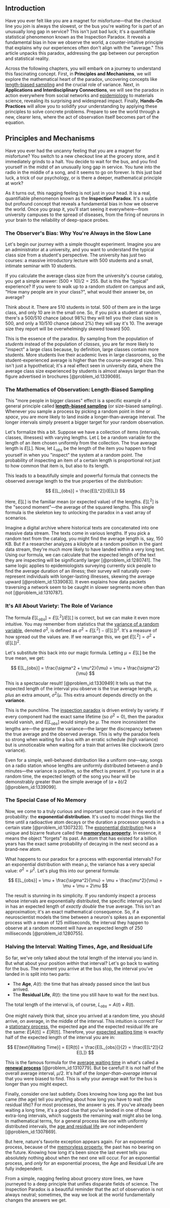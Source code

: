 ## Introduction
Have you ever felt like you are a magnet for misfortune—that the checkout line you join is always the slowest, or the bus you're waiting for is part of an unusually long gap in service? This isn't just bad luck; it's a quantifiable statistical phenomenon known as the Inspection Paradox. It reveals a fundamental bias in how we observe the world, a counter-intuitive principle that explains why our experiences often don't align with the "average." This article unpacks this paradox, addressing the gap between our perception and statistical reality.

Across the following chapters, you will embark on a journey to understand this fascinating concept. First, in **Principles and Mechanisms**, we will explore the mathematical heart of the paradox, uncovering concepts like [length-biased sampling](@article_id:264285) and the crucial role of variance. Next, in **Applications and Interdisciplinary Connections**, we will see the paradox in action everywhere from social networks and [epidemiology](@article_id:140915) to materials science, revealing its surprising and widespread impact. Finally, **Hands-On Practices** will allow you to solidify your understanding by applying these principles to solve concrete problems. Prepare to see the world through a new, clearer lens, where the act of observation itself becomes part of the equation.

## Principles and Mechanisms

Have you ever had the uncanny feeling that you are a magnet for misfortune? You switch to a new checkout line at the grocery store, and it immediately grinds to a halt. You decide to wait for the bus, and you find yourself in the midst of an unusually long gap in service. You tune into the radio in the middle of a song, and it seems to go on forever. Is this just bad luck, a trick of our psychology, or is there a deeper, mathematical principle at work?

As it turns out, this nagging feeling is not just in your head. It is a real, quantifiable phenomenon known as the **Inspection Paradox**. It's a subtle but profound concept that reveals a fundamental bias in how we observe the world. Once you grasp it, you’ll start seeing it everywhere—from university campuses to the spread of diseases, from the firing of neurons in your brain to the reliability of deep-space probes.

### The Observer's Bias: Why You're Always in the Slow Lane

Let's begin our journey with a simple thought experiment. Imagine you are an administrator at a university, and you want to understand the typical class size from a student's perspective. The university has just two courses: a massive introductory lecture with 500 students and a small, intimate seminar with 10 students.

If you calculate the average class size from the university's course catalog, you get a simple answer: $(500 + 10) / 2 = 255$. But is this the "typical" experience? If you were to walk up to a random *student* on campus and ask, "How many people are in your class?", what would their answer be, on average?

Think about it. There are 510 students in total. 500 of them are in the large class, and only 10 are in the small one. So, if you pick a student at random, there's a $500/510$ chance (about $98\%$) they will tell you their class size is 500, and only a $10/510$ chance (about $2\%$) they will say it's 10. The average size they report will be overwhelmingly skewed toward 500.

This is the essence of the paradox. By sampling from the population of *students* instead of the population of *classes*, you are far more likely to "inspect" a large class because, by definition, large classes contain more students. More students live their academic lives in large classrooms, so the student-experienced average is higher than the course-averaged size. This isn't just a hypothetical; it's a real effect seen in university data, where the average class size experienced by students is almost always larger than the figure advertised in brochures [@problem_id:1339069].

### The Mathematics of Observation: Length-Biased Sampling

This "more people in bigger classes" effect is a specific example of a general principle called **[length-biased sampling](@article_id:264285)** (or size-biased sampling). Whenever you sample a process by picking a random point in *time* or *space*, you are more likely to land inside a longer-than-average interval. The longer intervals simply present a bigger target for your random observation.

Let's formalize this a bit. Suppose we have a collection of items (intervals, classes, illnesses) with varying lengths. Let $L$ be a random variable for the length of an item chosen uniformly from the collection. The true average length is $E[L]$. Now, let $L_{obs}$ be the length of the item you happen to find yourself in when you "inspect" the system at a random point. The probability of inspecting an item of a certain length is proportional not just to how common that item is, but also to its length.

This leads to a beautifully simple and powerful formula that connects the observed average length to the true properties of the distribution:

$$
E[L_{obs}] = \frac{E[L^2]}{E[L]}
$$

Here, $E[L]$ is the familiar mean (or expected value) of the lengths. $E[L^2]$ is the "second moment"—the average of the squared lengths. This single formula is the skeleton key to unlocking the paradox in a vast array of scenarios.

Imagine a digital archive where historical texts are concatenated into one massive data stream. The texts come in various lengths. If you pick a random text from the catalog, you might find the average length is, say, 150 KB. But if a researcher analyzes a kilobyte at a random position in the giant data stream, they're much more likely to have landed within a very long text. Using our formula, we can calculate that the expected length of the text they are inspecting will be significantly larger [@problem_id:1280741]. The same logic applies to epidemiologists surveying currently sick people to find the average duration of an illness; their survey will naturally over-represent individuals with longer-lasting illnesses, skewing the average upward [@problem_id:1339083]. It even explains how data packets traversing a network seem to be caught in slower segments more often than not [@problem_id:1310787].

### It's All About Variety: The Role of Variance

The formula $E[L_{obs}] = E[L^2]/E[L]$ is correct, but we can make it even more intuitive. You may remember from statistics that the [variance of a random variable](@article_id:265790), denoted $\sigma^2$, is defined as $\sigma^2 = E[L^2] - (E[L])^2$. It's a measure of how spread out the values are. If we rearrange this, we get $E[L^2] = \sigma^2 + (E[L])^2$.

Let's substitute this back into our magic formula. Letting $\mu = E[L]$ be the true mean, we get:

$$
E[L_{obs}] = \frac{\sigma^2 + \mu^2}{\mu} = \mu + \frac{\sigma^2}{\mu}
$$

This is a spectacular result! [@problem_id:1330949] It tells us that the expected length of the interval you observe is the true average length, $\mu$, *plus* an extra amount, $\sigma^2/\mu$. This extra amount depends directly on the **variance**.

This is the punchline. The [inspection paradox](@article_id:275216) is driven entirely by variety. If every component had the exact same lifetime (so $\sigma^2=0$), then the paradox would vanish, and $E[L_{obs}]$ would simply be $\mu$. The more inconsistent the lengths are—the greater the variance—the larger the discrepancy between the true average and the observed average. This is why the paradox feels so strong when waiting for a bus with an erratic schedule (high variance) but is unnoticeable when waiting for a train that arrives like clockwork (zero variance).

Even for a simple, well-behaved distribution like a uniform one—say, songs on a radio station whose lengths are uniformly distributed between $a$ and $b$ minutes—the variance is positive, so the effect is present. If you tune in at a random time, the expected length of the song you hear will be demonstrably greater than the simple average of $(a+b)/2$ [@problem_id:1339099].

### The Special Case of No Memory

Now, we come to a truly curious and important special case in the world of probability: the **exponential distribution**. It's used to model things like the time until a radioactive atom decays or the duration a processor spends in a certain state [@problem_id:1307323]. The [exponential distribution](@article_id:273400) has a unique and bizarre feature called the **[memoryless property](@article_id:267355)**. In essence, it means the object "forgets" its past. An atom that has existed for a billion years has the exact same probability of decaying in the next second as a brand-new atom.

What happens to our paradox for a process with exponential intervals? For an exponential distribution with mean $\mu$, the variance has a very special value: $\sigma^2 = \mu^2$. Let's plug this into our general formula:

$$
E[L_{obs}] = \mu + \frac{\sigma^2}{\mu} = \mu + \frac{\mu^2}{\mu} = \mu + \mu = 2\mu
$$

The result is stunning in its simplicity. If you randomly inspect a process whose intervals are exponentially distributed, the specific interval you land in has an expected length of *exactly double* the true average. This isn't an approximation; it's an exact mathematical consequence. So, if a neuroscientist models the time between a neuron's spikes as an exponential process with a mean of 125 milliseconds, the interval they happen to observe at a random moment will have an expected length of 250 milliseconds [@problem_id:1280755].

### Halving the Interval: Waiting Times, Age, and Residual Life

So far, we've only talked about the total length of the interval you land in. But what about your position *within* that interval? Let's go back to waiting for the bus. The moment you arrive at the bus stop, the interval you've landed in is split into two parts:
*   The **Age**, $A(t)$: the time that has already passed since the last bus arrived.
*   The **Residual Life**, $R(t)$: the time you still have to wait for the next bus.

The total length of the interval is, of course, $L_{obs} = A(t) + R(t)$.

One might naively think that, since you arrived at a random time, you should arrive, on average, in the middle of the interval. This intuition is correct! For a [stationary process](@article_id:147098), the expected age and the expected residual life are the same: $E[A(t)] = E[R(t)]$. Therefore, your [expected waiting time](@article_id:273755) is exactly half of the expected length of the interval you are in:

$$
E[\text{Waiting Time}] = E[R(t)] = \frac{E[L_{obs}]}{2} = \frac{E[L^2]}{2 E[L]}
$$

This is the famous formula for the [average waiting time](@article_id:274933) in what's called a **[renewal process](@article_id:275220)** [@problem_id:1310779]. But be careful! It is *not* half of the overall average interval, $\mu/2$. It's half of the *longer-than-average* interval that you were biased to find. This is why your average wait for the bus is longer than you might expect.

Finally, consider one last subtlety. Does knowing how long ago the last bus came (the age) tell you anything about how long you have to wait (the residual life)? For most processes, the answer is yes. If you've already been waiting a long time, it's a good clue that you've landed in one of those extra-long intervals, which suggests the remaining wait might also be long. In mathematical terms, for a general process like one with uniformly distributed intervals, the [age and residual life](@article_id:266720) are *not* independent [@problem_id:1307869].

But here, nature's favorite exception appears again. For an exponential process, because of the [memoryless property](@article_id:267355), the past has no bearing on the future. Knowing how long it's been since the last event tells you absolutely nothing about when the next one will occur. For an exponential process, and *only* for an exponential process, the Age and Residual Life are fully independent.

From a simple, nagging feeling about grocery store lines, we have journeyed to a deep principle that unifies disparate fields of science. The Inspection Paradox is a beautiful reminder that the act of observation is not always neutral; sometimes, the way we look at the world fundamentally changes the answers we get.